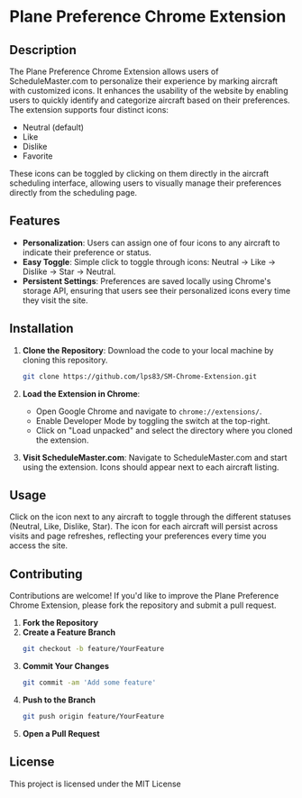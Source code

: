 # Plane Preference Chrome Extension

## Description

The Plane Preference Chrome Extension allows users of ScheduleMaster.com to personalize their experience by marking aircraft with customized icons. It enhances the usability of the website by enabling users to quickly identify and categorize aircraft based on their preferences. The extension supports four distinct icons:
- Neutral (default)
- Like
- Dislike
- Favorite

These icons can be toggled by clicking on them directly in the aircraft scheduling interface, allowing users to visually manage their preferences directly from the scheduling page.

## Features

- **Personalization**: Users can assign one of four icons to any aircraft to indicate their preference or status.
- **Easy Toggle**: Simple click to toggle through icons: Neutral -> Like -> Dislike -> Star -> Neutral.
- **Persistent Settings**: Preferences are saved locally using Chrome's storage API, ensuring that users see their personalized icons every time they visit the site.

## Installation

1. **Clone the Repository**: Download the code to your local machine by cloning this repository.
    ```bash
    git clone https://github.com/lps83/SM-Chrome-Extension.git
    ```
2. **Load the Extension in Chrome**:
    - Open Google Chrome and navigate to `chrome://extensions/`.
    - Enable Developer Mode by toggling the switch at the top-right.
    - Click on "Load unpacked" and select the directory where you cloned the extension.

3. **Visit ScheduleMaster.com**: Navigate to ScheduleMaster.com and start using the extension. Icons should appear next to each aircraft listing.

## Usage

Click on the icon next to any aircraft to toggle through the different statuses (Neutral, Like, Dislike, Star). The icon for each aircraft will persist across visits and page refreshes, reflecting your preferences every time you access the site.

## Contributing

Contributions are welcome! If you'd like to improve the Plane Preference Chrome Extension, please fork the repository and submit a pull request.

1. **Fork the Repository**
2. **Create a Feature Branch**
    ```bash
    git checkout -b feature/YourFeature
    ```
3. **Commit Your Changes**
    ```bash
    git commit -am 'Add some feature'
    ```
4. **Push to the Branch**
    ```bash
    git push origin feature/YourFeature
    ```
5. **Open a Pull Request**

## License

This project is licensed under the MIT License 